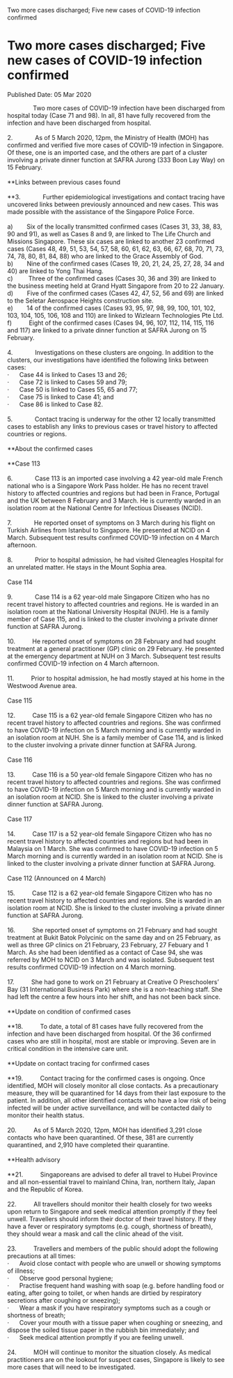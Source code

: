 Two more cases discharged; Five new cases of COVID-19 infection
confirmed

Two more cases discharged; Five new cases of COVID-19 infection confirmed
=========================================================================

Published Date: 05 Mar 2020

               Two more cases of COVID-19 infection have been discharged
from hospital today (Case 71 and 98). In all, 81 have fully recovered
from the infection and have been discharged from hospital.\
\
2.             As of 5 March 2020, 12pm, the Ministry of Health (MOH)
has confirmed and verified five more cases of COVID-19 infection in
Singapore. Of these, one is an imported case, and the others are part of
a cluster involving a private dinner function at SAFRA Jurong (333 Boon
Lay Way) on 15 February.\
\
**Links between previous cases found\
\
**3.             Further epidemiological investigations and contact
tracing have uncovered links between previously announced and new cases.
This was made possible with the assistance of the Singapore Police
Force.\
\
a)        Six of the locally transmitted confirmed cases (Cases 31, 33,
38, 83, 90 and 91), as well as Cases 8 and 9, are linked to The Life
Church and Missions Singapore. These six cases are linked to another 23
confirmed cases (Cases 48, 49, 51, 53, 54, 57, 58, 60, 61, 62, 63, 66,
67, 68, 70, 71, 73, 74, 78, 80, 81, 84, 88) who are linked to the Grace
Assembly of God.\
b)        Nine of the confirmed cases (Cases 19, 20, 21, 24, 25, 27, 28,
34 and 40) are linked to Yong Thai Hang.\
c)         Three of the confirmed cases (Cases 30, 36 and 39) are linked
to the business meeting held at Grand Hyatt Singapore from 20 to 22
January.\
d)        Five of the confirmed cases (Cases 42, 47, 52, 56 and 69) are
linked to the Seletar Aerospace Heights construction site.\
e)        14 of the confirmed cases (Cases 93, 95, 97, 98, 99, 100, 101,
102, 103, 104, 105, 106, 108 and 110) are linked to Wizlearn
Technologies Pte Ltd.\
f)          Eight of the confirmed cases (Cases 94, 96, 107, 112, 114,
115, 116 and 117) are linked to a private dinner function at SAFRA
Jurong on 15 February.\
\
4.             Investigations on these clusters are ongoing. In addition
to the clusters, our investigations have identified the following links
between cases:\
·      Case 44 is linked to Cases 13 and 26;\
·      Case 72 is linked to Cases 59 and 79;\
·      Case 50 is linked to Cases 55, 65 and 77;\
·      Case 75 is linked to Case 41; and\
·      Case 86 is linked to Case 82.\
\
5.             Contact tracing is underway for the other 12 locally
transmitted cases to establish any links to previous cases or travel
history to affected countries or regions.\
\
**About the confirmed cases\
\
**Case 113\
\
6.             Case 113 is an imported case involving a 42 year-old male
French national who is a Singapore Work Pass holder. He has no recent
travel history to affected countries and regions but had been in France,
Portugal and the UK between 8 February and 3 March. He is currently
warded in an isolation room at the National Centre for Infectious
Diseases (NCID).\
\
7.             He reported onset of symptoms on 3 March during his
flight on Turkish Airlines from Istanbul to Singapore. He presented at
NCID on 4 March. Subsequent test results confirmed COVID-19 infection on
4 March afternoon.\
\
8.             Prior to hospital admission, he had visited Gleneagles
Hospital for an unrelated matter. He stays in the Mount Sophia area.\
\
Case 114\
\
9.             Case 114 is a 62 year-old male Singapore Citizen who has
no recent travel history to affected countries and regions. He is warded
in an isolation room at the National University Hospital (NUH). He is a
family member of Case 115, and is linked to the cluster involving a
private dinner function at SAFRA Jurong.\
\
10.          He reported onset of symptoms on 28 February and had sought
treatment at a general practitioner (GP) clinic on 29 February. He
presented at the emergency department at NUH on 3 March. Subsequent test
results confirmed COVID-19 infection on 4 March afternoon.\
\
11.          Prior to hospital admission, he had mostly stayed at his
home in the Westwood Avenue area.\
\
Case 115\
\
12.          Case 115 is a 62 year-old female Singapore Citizen who has
no recent travel history to affected countries and regions. She was
confirmed to have COVID-19 infection on 5 March morning and is currently
warded in an isolation room at NUH. She is a family member of Case 114,
and is linked to the cluster involving a private dinner function at
SAFRA Jurong.\
\
Case 116\
\
13.          Case 116 is a 50 year-old female Singapore Citizen who has
no recent travel history to affected countries and regions. She was
confirmed to have COVID-19 infection on 5 March morning and is currently
warded in an isolation room at NCID. She is linked to the cluster
involving a private dinner function at SAFRA Jurong.\
\
Case 117\
\
14.          Case 117 is a 52 year-old female Singapore Citizen who has
no recent travel history to affected countries and regions but had been
in Malaysia on 1 March. She was confirmed to have COVID-19 infection on
5 March morning and is currently warded in an isolation room at NCID.
She is linked to the cluster involving a private dinner function at
SAFRA Jurong.\
\
Case 112 (Announced on 4 March)\
\
15.          Case 112 is a 62 year-old female Singapore Citizen who has
no recent travel history to affected countries and regions. She is
warded in an isolation room at NCID. She is linked to the cluster
involving a private dinner function at SAFRA Jurong.\
\
16.          She reported onset of symptoms on 21 February and had
sought treatment at Bukit Batok Polycinic on the same day and on 25
February, as well as three GP clinics on 21 February, 23 February, 27
Febuary and 1 March. As she had been identified as a contact of Case 94,
she was referred by MOH to NCID on 3 March and was isolated. Subsequent
test results confirmed COVID-19 infection on 4 March morning.\
\
17.          She had gone to work on 21 February at Creative O
Preschoolers’ Bay (31 International Business Park) where she is a
non-teaching staff. She had left the centre a few hours into her shift,
and has not been back since.\
\
**Update on condition of confirmed cases\
\
**18.          To date, a total of 81 cases have fully recovered from
the infection and have been discharged from hospital. Of the 36
confirmed cases who are still in hospital, most are stable or improving.
Seven are in critical condition in the intensive care unit.\
\
**Update on contact tracing for confirmed cases\
\
**19.          Contact tracing for the confirmed cases is ongoing. Once
identified, MOH will closely monitor all close contacts. As a
precautionary measure, they will be quarantined for 14 days from their
last exposure to the patient. In addition, all other identified contacts
who have a low risk of being infected will be under active surveillance,
and will be contacted daily to monitor their health status.\
\
20.          As of 5 March 2020, 12pm, MOH has identified 3,291 close
contacts who have been quarantined. Of these, 381 are currently
quarantined, and 2,910 have completed their quarantine.\
\
**Health advisory\
\
**21.          Singaporeans are advised to defer all travel to Hubei
Province and all non-essential travel to mainland China, Iran, northern
Italy, Japan and the Republic of Korea.\
\
22.          All travellers should monitor their health closely for two
weeks upon return to Singapore and seek medical attention promptly if
they feel unwell. Travellers should inform their doctor of their travel
history. If they have a fever or respiratory symptoms (e.g. cough,
shortness of breath), they should wear a mask and call the clinic ahead
of the visit.\
\
23.          Travellers and members of the public should adopt the
following precautions at all times:\
·      Avoid close contact with people who are unwell or showing
symptoms of illness;\
·      Observe good personal hygiene;\
·      Practise frequent hand washing with soap (e.g. before handling
food or eating, after going to toilet, or when hands are dirtied by
respiratory secretions after coughing or sneezing);\
·      Wear a mask if you have respiratory symptoms such as a cough or
shortness of breath;\
·      Cover your mouth with a tissue paper when coughing or sneezing,
and dispose the soiled tissue paper in the rubbish bin immediately; and\
·      Seek medical attention promptly if you are feeling unwell.\
\
24.          MOH will continue to monitor the situation closely. As
medical practitioners are on the lookout for suspect cases, Singapore is
likely to see more cases that will need to be investigated.
